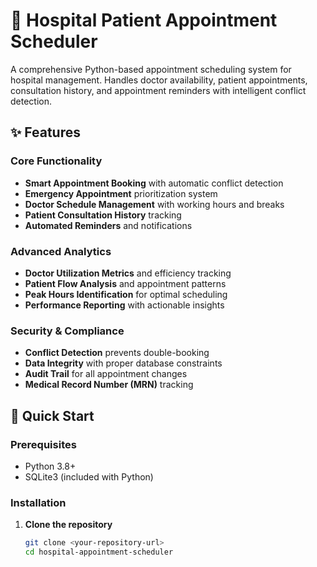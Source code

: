 # 🏥 Hospital Patient Appointment Scheduler

A comprehensive Python-based appointment scheduling system for hospital management. Handles doctor availability, patient appointments, consultation history, and appointment reminders with intelligent conflict detection.

## ✨ Features

### Core Functionality
- **Smart Appointment Booking** with automatic conflict detection
- **Emergency Appointment** prioritization system
- **Doctor Schedule Management** with working hours and breaks
- **Patient Consultation History** tracking
- **Automated Reminders** and notifications

### Advanced Analytics
- **Doctor Utilization Metrics** and efficiency tracking
- **Patient Flow Analysis** and appointment patterns
- **Peak Hours Identification** for optimal scheduling
- **Performance Reporting** with actionable insights

### Security & Compliance
- **Conflict Detection** prevents double-booking
- **Data Integrity** with proper database constraints
- **Audit Trail** for all appointment changes
- **Medical Record Number (MRN)** tracking

## 🚀 Quick Start

### Prerequisites
- Python 3.8+
- SQLite3 (included with Python)

### Installation

1. **Clone the repository**
   ```bash
   git clone <your-repository-url>
   cd hospital-appointment-scheduler
